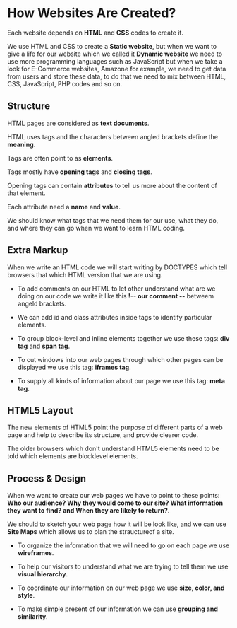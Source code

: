 # How Websites Are Created?
Each website depends on **HTML** and **CSS** codes to create it. 

We use HTML and CSS to create a **Static website**, but when we want to give a life for our website which we called it **Dynamic website** we need to use more programming languages such as JavaScript but when we take a look for E-Commerce websites, Amazone for example, we need to get data from users and store these data, to do that we need to mix between HTML, CSS, JavaScript, PHP codes and so on.

## Structure ##

HTML pages are considered as **text documents**.

HTML uses tags and the characters between angled brackets define the **meaning**.

Tags are often point to as **elements**.

Tags mostly have **opening tags** and **closing tags**.

Opening tags can contain **attributes** to tell us more about the content of that element.

Each attribute need a **name** and **value**. 

We should know what tags that we need them for our use, what they do, and where they can go when we want to learn HTML coding.

## Extra Markup ##

When we write an HTML code we will start writing by DOCTYPES which tell browsers that which HTML version that we are using.


- To add comments on our HTML to let other understand what are we doing on our code we write it like this **!-- our comment --** betweem angeld brackets.


- We can add id and class attributes inside tags to identify particular elements.


- To group block-level and inline elements together we use these tags: **div tag** and **span tag**.
  
  
- To cut windows into our web pages through which other pages can be displayed we use this tag: **iframes tag**.
  
  
- To supply all kinds of information about our page we use this tag: **meta tag**.

## HTML5 Layout ##

The new elements of HTML5 point the purpose of different parts of a web page and help to describe its structure, and provide clearer code. 

The older browsers which don't understand HTML5 elements need to be told which elements are blocklevel elements.

## Process & Design ##
When we want to create our web pages we have to point to these points: **Who our audience? Why they would come to our site? What information they want to find? and When they are likely to return?**.


We should to sketch your web page how it will be look like, and we can use **Site Maps** which allows us to plan the strauctureof a site.


- To organize the information that we will need to go on each page we use **wireframes**.


- To help our visitors to understand what we are trying to tell them we use **visual hierarchy**.


- To coordinate our information on our web page we use **size, color, and style**.


- To make simple present of our information we can use **grouping and similarity**.
